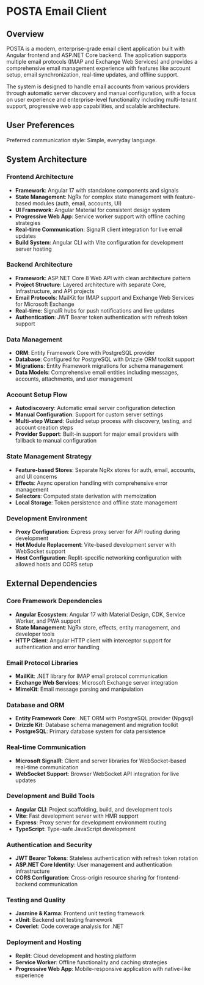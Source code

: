 # POSTA Email Client

## Overview

POSTA is a modern, enterprise-grade email client application built with Angular frontend and ASP.NET Core backend. The application supports multiple email protocols (IMAP and Exchange Web Services) and provides a comprehensive email management experience with features like account setup, email synchronization, real-time updates, and offline support.

The system is designed to handle email accounts from various providers through automatic server discovery and manual configuration, with a focus on user experience and enterprise-level functionality including multi-tenant support, progressive web app capabilities, and scalable architecture.

## User Preferences

Preferred communication style: Simple, everyday language.

## System Architecture

### Frontend Architecture
- **Framework**: Angular 17 with standalone components and signals
- **State Management**: NgRx for complex state management with feature-based modules (auth, email, accounts, UI)
- **UI Framework**: Angular Material for consistent design system
- **Progressive Web App**: Service worker support with offline caching strategies
- **Real-time Communication**: SignalR client integration for live email updates
- **Build System**: Angular CLI with Vite configuration for development server hosting

### Backend Architecture  
- **Framework**: ASP.NET Core 8 Web API with clean architecture pattern
- **Project Structure**: Layered architecture with separate Core, Infrastructure, and API projects
- **Email Protocols**: MailKit for IMAP support and Exchange Web Services for Microsoft Exchange
- **Real-time**: SignalR hubs for push notifications and live updates
- **Authentication**: JWT Bearer token authentication with refresh token support

### Data Management
- **ORM**: Entity Framework Core with PostgreSQL provider
- **Database**: Configured for PostgreSQL with Drizzle ORM toolkit support
- **Migrations**: Entity Framework migrations for schema management
- **Data Models**: Comprehensive email entities including messages, accounts, attachments, and user management

### Account Setup Flow
- **Autodiscovery**: Automatic email server configuration detection
- **Manual Configuration**: Support for custom server settings
- **Multi-step Wizard**: Guided setup process with discovery, testing, and account creation steps
- **Provider Support**: Built-in support for major email providers with fallback to manual configuration

### State Management Strategy
- **Feature-based Stores**: Separate NgRx stores for auth, email, accounts, and UI concerns
- **Effects**: Async operation handling with comprehensive error management
- **Selectors**: Computed state derivation with memoization
- **Local Storage**: Token persistence and offline state management

### Development Environment
- **Proxy Configuration**: Express proxy server for API routing during development
- **Hot Module Replacement**: Vite-based development server with WebSocket support
- **Host Configuration**: Replit-specific networking configuration with allowed hosts and CORS setup

## External Dependencies

### Core Framework Dependencies
- **Angular Ecosystem**: Angular 17 with Material Design, CDK, Service Worker, and PWA support
- **State Management**: NgRx store, effects, entity management, and developer tools
- **HTTP Client**: Angular HTTP client with interceptor support for authentication and error handling

### Email Protocol Libraries
- **MailKit**: .NET library for IMAP email protocol communication
- **Exchange Web Services**: Microsoft Exchange server integration
- **MimeKit**: Email message parsing and manipulation

### Database and ORM
- **Entity Framework Core**: .NET ORM with PostgreSQL provider (Npgsql)
- **Drizzle Kit**: Database schema management and migration toolkit
- **PostgreSQL**: Primary database system for data persistence

### Real-time Communication
- **Microsoft SignalR**: Client and server libraries for WebSocket-based real-time communication
- **WebSocket Support**: Browser WebSocket API integration for live updates

### Development and Build Tools
- **Angular CLI**: Project scaffolding, build, and development tools
- **Vite**: Fast development server with HMR support
- **Express**: Proxy server for development environment routing
- **TypeScript**: Type-safe JavaScript development

### Authentication and Security
- **JWT Bearer Tokens**: Stateless authentication with refresh token rotation
- **ASP.NET Core Identity**: User management and authentication infrastructure
- **CORS Configuration**: Cross-origin resource sharing for frontend-backend communication

### Testing and Quality
- **Jasmine & Karma**: Frontend unit testing framework
- **xUnit**: Backend unit testing framework
- **Coverlet**: Code coverage analysis for .NET

### Deployment and Hosting
- **Replit**: Cloud development and hosting platform
- **Service Worker**: Offline functionality and caching strategies
- **Progressive Web App**: Mobile-responsive application with native-like experience